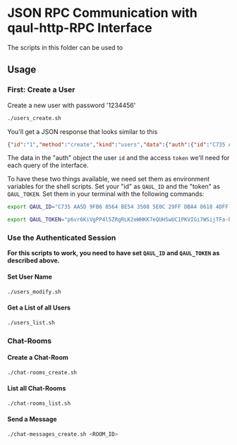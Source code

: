 # JSON RPC Communication with qaul-http-RPC Interface

The scripts in this folder can be used to 

## Usage

### First: Create a User

Create a new user with password '1234456'

```bash
./users_create.sh
```

You'll get a JSON response that looks similar to this

```json
{"id":"1","method":"create","kind":"users","data":{"auth":{"id":"C735 AA5D 9FB6 8564 BE54 3508 5E0C 29FF DBA4 8618 4DFF 3525 AC54 DF45 F22A 75BB","token":"p6vr6KiVgPP4l5ZRgRLK2eWHKK7eQUHSwUC1PKVIGi7WSijTFa-bvn31ukGYHeQSBC7YOTuCYkjLqHbCyf7SZUqKdacpDVLCSc9TZY-rqyXXFeOaaB1xFtVIaVrZHS1IVHqEz3H94YDif3z7Z7JNdgMGPS_iU-AfIQ33FdPAgKfhFpLThjh98tWub4GME958fCeNDPwk-2PsMcPQEOsV4jc7N12PNE91OGdAEmj5v5XF1NLHwA-voYMuK4aM8-WXHkOLqG1ucCTuojoGJ1vrc4K5dNSesSSt8qMZH1qKPN__DDNWfdGg_-pjltIUJ_FhYoX-9lX9yntrJgTPAQI5FQ=="}}}
```

The data in the "auth" object the user `id` and the access `token` we'll need for each query of the interface. 

To have these two things available, we need set them as environment variables for the shell scripts. Set your "id" as `QAUL_ID` and the "token" as `QAUL_TOKEN`. Set them in your terminal with the following commands:

```bash
export QAUL_ID="C735 AA5D 9FB6 8564 BE54 3508 5E0C 29FF DBA4 8618 4DFF 3525 AC54 DF45 F22A 75BB"

export QAUL_TOKEN="p6vr6KiVgPP4l5ZRgRLK2eWHKK7eQUHSwUC1PKVIGi7WSijTFa-bvn31ukGYHeQSBC7YOTuCYkjLqHbCyf7SZUqKdacpDVLCSc9TZY-rqyXXFeOaaB1xFtVIaVrZHS1IVHqEz3H94YDif3z7Z7JNdgMGPS_iU-AfIQ33FdPAgKfhFpLThjh98tWub4GME958fCeNDPwk-2PsMcPQEOsV4jc7N12PNE91OGdAEmj5v5XF1NLHwA-voYMuK4aM8-WXHkOLqG1ucCTuojoGJ1vrc4K5dNSesSSt8qMZH1qKPN__DDNWfdGg_-pjltIUJ_FhYoX-9lX9yntrJgTPAQI5FQ=="
```

### Use the Authenticated Session

**For this scripts to work, you need to have set `QAUL_ID` and `QAUL_TOKEN` as described above.**

#### Set User Name

```bash
./users_modify.sh
```

#### Get a List of all Users

```bash
./users_list.sh
```

### Chat-Rooms

#### Create a Chat-Room

```bash
./chat-rooms_create.sh
```

#### List all Chat-Rooms

```bash
./chat-rooms_list.sh
```

#### Send a Message

```bash
./chat-messages_create.sh <ROOM_ID>
```
